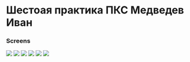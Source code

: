 # Шестоая практика ПКС Медведев Иван


### Screens

<img src = "/-static/6ПР1.png"/>
<img src = "/-static/6ПР2.png"/>
<img src = "/-static/6ПР3.png"/>
<img src = "/-static/6ПР4.png"/>
<img src = "/-static/6ПР5.png"/>
<img src = "/-static/6ПР6.png"/>
